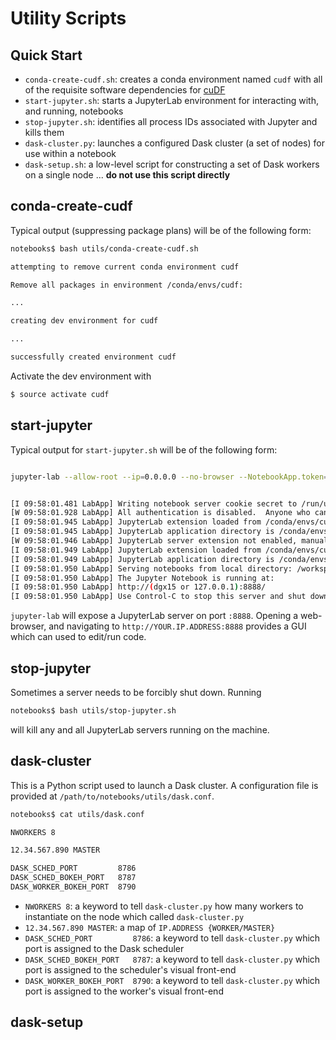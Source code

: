 # Utility Scripts

## Quick Start

* `conda-create-cudf.sh`: creates a conda environment named `cudf` with all of the requisite software dependencies for [cuDF](https://github.com/rapidsai/cudf)
* `start-jupyter.sh`: starts a JupyterLab environment for interacting with, and running, notebooks
* `stop-jupyter.sh`: identifies all process IDs associated with Jupyter and kills them
* `dask-cluster.py`: launches a configured Dask cluster (a set of nodes) for use within a notebook
* `dask-setup.sh`: a low-level script for constructing a set of Dask workers on a single node ... **do not use this script directly**

## conda-create-cudf

Typical output (suppressing package plans) will be of the following form:

```bash
notebooks$ bash utils/conda-create-cudf.sh

attempting to remove current conda environment cudf

Remove all packages in environment /conda/envs/cudf:

...

creating dev environment for cudf

...

successfully created environment cudf

```

Activate the dev environment with 

```bash
$ source activate cudf
```

## start-jupyter

Typical output for `start-jupyter.sh` will be of the following form:

```bash

jupyter-lab --allow-root --ip=0.0.0.0 --no-browser --NotebookApp.token=''


[I 09:58:01.481 LabApp] Writing notebook server cookie secret to /run/user/10060/jupyter/notebook_cookie_secret
[W 09:58:01.928 LabApp] All authentication is disabled.  Anyone who can connect to this server will be able to run code.
[I 09:58:01.945 LabApp] JupyterLab extension loaded from /conda/envs/cudf/lib/python3.6/site-packages/jupyterlab
[I 09:58:01.945 LabApp] JupyterLab application directory is /conda/envs/cudf/share/jupyter/lab
[W 09:58:01.946 LabApp] JupyterLab server extension not enabled, manually loading...
[I 09:58:01.949 LabApp] JupyterLab extension loaded from /conda/envs/cudf/lib/python3.6/site-packages/jupyterlab
[I 09:58:01.949 LabApp] JupyterLab application directory is /conda/envs/cudf/share/jupyter/lab
[I 09:58:01.950 LabApp] Serving notebooks from local directory: /workspace/notebooks/notebooks
[I 09:58:01.950 LabApp] The Jupyter Notebook is running at:
[I 09:58:01.950 LabApp] http://(dgx15 or 127.0.0.1):8888/
[I 09:58:01.950 LabApp] Use Control-C to stop this server and shut down all kernels (twice to skip confirmation).
```

`jupyter-lab` will expose a JupyterLab server on port `:8888`. Opening a web-browser, and navigating to `http://YOUR.IP.ADDRESS:8888` provides a GUI which can used to edit/run code.

## stop-jupyter

Sometimes a server needs to be forcibly shut down. Running 

```bash
notebooks$ bash utils/stop-jupyter.sh
```

will kill any and all JupyterLab servers running on the machine.

## dask-cluster

This is a Python script used to launch a Dask cluster. A configuration file is provided at `/path/to/notebooks/utils/dask.conf`.

```bash
notebooks$ cat utils/dask.conf

NWORKERS 8

12.34.567.890 MASTER

DASK_SCHED_PORT         8786
DASK_SCHED_BOKEH_PORT   8787
DASK_WORKER_BOKEH_PORT  8790
```

* `NWORKERS 8`: a keyword to tell `dask-cluster.py` how many workers to instantiate on the node which called `dask-cluster.py`
* `12.34.567.890 MASTER`: a map of `IP.ADDRESS {WORKER/MASTER}`
* `DASK_SCHED_PORT         8786`: a keyword to tell `dask-cluster.py` which port is assigned to the Dask scheduler
* `DASK_SCHED_BOKEH_PORT   8787`: a keyword to tell `dask-cluster.py` which port is assigned to the scheduler's visual front-end
* `DASK_WORKER_BOKEH_PORT  8790`: a keyword to tell `dask-cluster.py` which port is assigned to the worker's visual front-end

## dask-setup
